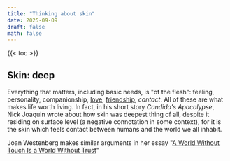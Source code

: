 ```yaml
---
title: "Thinking about skin"
date: 2025-09-09
draft: false
math: false
---
```


{{< toc >}}

## Skin: deep

Everything that matters, including basic needs, is "of the flesh":
feeling, personality, companionship, [love](/love),
[friendship](/friendship), *contact*. All of these are what makes life
worth living. In fact, in his short story *Candido's Apocalypse*, Nick
Joaquin wrote about how skin was deepest thing of all, despite it
residing on surface level (a negative connotation in some context), for
it is the skin which feels contact between humans and the world we all
inhabit.

Joan Westenberg makes similar arguments in her essay "[A World Without Touch Is a World Without Trust](https://www.joanwestenberg.com/p/a-world-without-touch-is-a-world-without-trust)"
